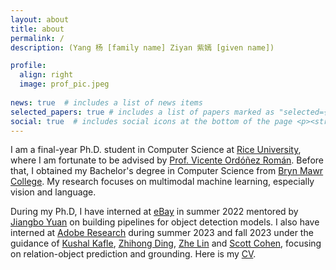 ```yaml
---
layout: about
title: about
permalink: /
description: (Yang 杨 [family name] Ziyan 紫嫣 [given name])

profile:
  align: right
  image: prof_pic.jpeg
  
news: true  # includes a list of news items
selected_papers: true # includes a list of papers marked as "selected={true}"
social: true  # includes social icons at the bottom of the page <p><strong>I am looking for internship opportunities for summer 2023 and planning to graduate in December 2023. Here is my <a href="assets/pdf/latest.pdf">CV</a>. Let me know if you think I can be a good fit.</strong></p>
---
```


I am a final-year Ph.D. student in Computer Science at [Rice University](http://www.rice.edu), where I am fortunate to be advised by [Prof. Vicente Ordóñez Román](https://www.cs.rice.edu/~vo9/). 
Before that, I obtained my Bachelor's degree in Computer Science from [Bryn Mawr College](http://www.brynmawr.edu).
My research focuses on multimodal machine learning, especially vision and language. 

During my Ph.D, I have interned at [eBay](https://tech.ebayinc.com/research/) in summer 2022 mentored by [Jiangbo Yuan](https://sites.google.com/view/jiangbo-yuan/) on building pipelines for object detection models. I also have interned at [Adobe Research](https://research.adobe.com/) during summer 2023 and fall 2023 under the guidance of [Kushal Kafle](https://kushalkafle.com/), [Zhihong Ding](https://research.adobe.com/person/zhihong-ding/), [Zhe Lin](https://research.adobe.com/person/zhe-lin/) and [Scott Cohen](https://research.adobe.com/person/scott-cohen/), focusing on relation-object prediction and grounding. Here is my [CV](https://ziyanyang.github.io/assets/pdf/ziyan_cv.pdf). 
